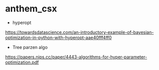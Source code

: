 # anthem_csx

* hyperopt

https://towardsdatascience.com/an-introductory-example-of-bayesian-optimization-in-python-with-hyperopt-aae40fff4ff0

* Tree parzen algo

https://papers.nips.cc/paper/4443-algorithms-for-hyper-parameter-optimization.pdf
